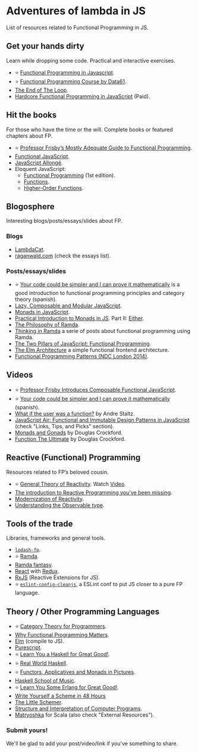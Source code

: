 # Adventures of lambda in JS

List of resources related to Functional Programming in JS.

## Get your hands dirty
Learn while dropping some code. Practical and interactive exercises.

- :star: [Functional Programming in Javascript](http://reactivex.io/learnrx/).
- :star: [Functional Programming Course by Data61](https://github.com/data61/fp-course).
- [The End of The Loop](https://egghead.io/series/mastering-asynchronous-programming-the-end-of-the-loop).
- [Hardcore Functional Programming in JavaScript](https://frontendmasters.com/courses/functional-javascript/) (Paid).

## Hit the books
For those who have the time or the will. Complete books or featured chapters about FP.

- :star: [Professor Frisby’s Mostly Adequate Guide to Functional Programming](http://drboolean.gitbooks.io/mostly-adequate-guide/).
- [Functional JavaScript](http://shop.oreilly.com/product/0636920028857.do).
- [JavaScript Allongé](https://leanpub.com/javascript-allonge/read).
- Eloquent JavaScript:
  - [Functional Programming](http://eloquentjavascript.net/1st_edition/chapter6.html) (1st edition).
  - [Functions](http://eloquentjavascript.net/03_functions.html).
  - [Higher-Order Functions](http://eloquentjavascript.net/05_higher_order.html).

## Blogosphere
Interesting blogs/posts/essays/slides about FP.

### Blogs
- [LambdaCat](http://www.lambdacat.com/).
- [raganwald.com](http://raganwald.com/) (check the essays list).

### Posts/essays/slides
- :star: [Your code could be simpler and I can prove it mathematically](https://github.com/mvaldesdeleon/functional-programming-es) is a good introduction to functional programming principles and category theory (spanish).
- [Lazy, Composable and Modular JavaScript](https://codewords.recurse.com/issues/four/lazy-composable-and-modular-javascript).
- [Monads in JavaScript](https://curiosity-driven.org/monads-in-javascript).
- [Practical Introduction to Monads in JS](http://tech.evojam.com/2016/02/22/practical-intro-to-monads-in-javascript/).  Part II: [Either](http://tech.evojam.com/2016/03/21/practical-intro-to-monads-in-javascript-either/).
- [The Philosophy of Ramda](http://fr.umio.us/the-philosophy-of-ramda/).
- [Thinking in Ramda](http://randycoulman.com/blog/categories/thinking-in-ramda/) a serie of posts about functional programming using Ramda.
- [The Two Pillars of JavaScript: Functional Programming](https://medium.com/javascript-scene/the-two-pillars-of-javascript-pt-2-functional-programming-a63aa53a41a4).
- [The Elm Architecture](https://github.com/evancz/elm-architecture-tutorial/) a simple functional frontend architecture.
- [Functional Programming Patterns (NDC London 2014)](http://fsharpforfunandprofit.com/fppatterns/).

## Videos
- :star: [Professor Frisby Introduces Composable Functional JavaScript](https://egghead.io/courses/professor-frisby-introduces-composable-functional-javascript).
- :star: [Your code could be simpler and I can prove it mathematically](https://www.youtube.com/watch?v=WLPVrzrzyLY) (spanish).
- [What if the user was a function?](https://www.youtube.com/watch?v=1zj7M1LnJV4) by Andre Staltz.
- [JavaScript Air: Functional and Immutable Design Patterns in JavaScript](http://javascriptair.com/episodes/2015-12-30/) (check "Links, Tips, and Picks" section).
- [Monads and Gonads](https://www.youtube.com/watch?v=b0EF0VTs9Dc) by Douglas Crockford.
- [Function The Ultimate](https://www.youtube.com/watch?v=ya4UHuXNygM) by Douglas Crockford.

## Reactive (Functional) Programming
Resources related to FP’s beloved cousin.

- :star: [General Theory of Reactivity](https://github.com/kriskowal/gtor). Watch [Video](https://www.youtube.com/watch?v=2p51PE1MZ8U).
- [The introduction to Reactive Programming you've been missing](https://gist.github.com/staltz/868e7e9bc2a7b8c1f754).
- [Modernization of Reactivity](https://davidwalsh.name/modernization-reactivity).
- [Understanding the Observable type](http://nick.balestra.ch/2016/Understanding-the-observable-type/).

## Tools of the trade
Libraries, frameworks and general tools.
- [`lodash-fp`](https://github.com/lodash/lodash-fp).
- :star: [Ramda](http://ramdajs.com/).
- [Ramda fantasy](https://github.com/ramda/ramda-fantasy).
- [React](https://facebook.github.io/react/) with [Redux](http://redux.js.org/).
- [RxJS](https://github.com/Reactive-Extensions/RxJS) (Reactive Extensions for JS).
- :star: [`eslint-config-cleanjs`](https://github.com/bodil/eslint-config-cleanjs), a ESLint conf to put JS closer to a pure FP language.

## Theory / Other Programming Languages
- :star: [Category Theory for Programmers](https://bartoszmilewski.com/2014/10/28/category-theory-for-programmers-the-preface/).
- [Why Functional Programming Matters](http://www.cse.chalmers.se/~rjmh/Papers/whyfp.html).
- [Elm](http://elm-lang.org/) (compile to JS).
- [Purescript](https://leanpub.com/purescript/read#leanpub-auto-functional-javascript).
- :star: [Learn You a Haskell for Great Good!](http://learnyouahaskell.com/).
- :star: [Real World Haskell](http://book.realworldhaskell.org/read/).
- :star: [Functors, Applicatives and Monads in Pictures](http://adit.io/posts/2013-04-17-functors,_applicatives,_and_monads_in_pictures.html).
- [Haskell School of Music](http://haskell.cs.yale.edu/wp-content/uploads/2015/03/HSoM.pdf).
- :star: [Learn You Some Erlang for Great Good!](http://learnyousomeerlang.com/).
- [Write Yourself a Scheme in 48 Hours](https://en.wikibooks.org/wiki/Write_Yourself_a_Scheme_in_48_Hours)
- [The Little Schemer](https://mitpress.mit.edu/books/little-schemer).
- [Structure and Interpretation of Computer Programs](https://mitpress.mit.edu/sicp/full-text/book/book-Z-H-24.html#%_sec_3.5.5).
- [Matryoshka](https://github.com/slamdata/matryoshka) for Scala (also check "External Resources").

### Submit yours!
We'll be glad to add your post/video/link if you've something to share.
